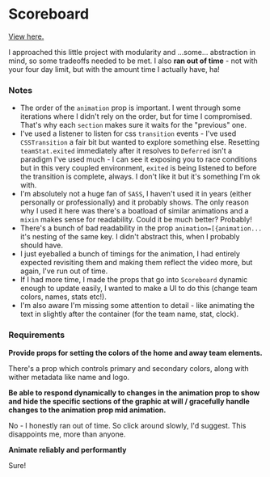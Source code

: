# Scoreboard

[View here.](https://ligr-scoreboard.now.sh/)

I approached this little project with modularity and ...some... abstraction in mind, so some tradeoffs needed to be met. I also **ran out of time** - not with your four day limit, but with the amount time I actually have, ha!

### Notes

- The order of the `animation` prop is important. I went through some iterations where I didn't rely on the order, but for time I compromised. That's why each `section` makes sure it waits for the "previous" one.
- I've used a listener to listen for css `transition` events - I've used `CSSTransition` a fair bit but wanted to explore something else. Resetting `teamStat.exited` immediately after it resolves to `Deferred` isn't a paradigm I've used much - I can see it exposing you to race conditions but in this very coupled environment, `exited` is being listened to before the transition is complete, always. I don't like it but it's something I'm ok with.
- I'm absolutely not a huge fan of `SASS`, I haven't used it in years (either personally or professionally) and it probably shows. The only reason why I used it here was there's a boatload of similar animations and a `mixin` makes sense for readability. Could it be much better? Probably!
- There's a bunch of bad readability in the prop `animation=[{animation...` it's nesting of the same key. I didn't abstract this, when I probably should have.
- I just eyeballed a bunch of timings for the animation, I had entirely expected revisiting them and making them reflect the video more, but again, I've run out of time.
- If I had more time, I made the props that go into `Scoreboard` dynamic enough to update easily, I wanted to make a UI to do this (change team colors, names, stats etc!).
- I'm also aware I'm missing some attention to detail - like animating the text in slightly after the container (for the team name, stat, clock).

### Requirements

**Provide props for setting the colors of the home and away team elements.**

There's a prop which controls primary and secondary colors, along with wither metadata like name and logo.

**Be able to respond dynamically to changes in the animation prop to show and hide the
specific sections of the graphic at will / gracefully handle changes to the animation prop mid animation.**

No - I honestly ran out of time. So click around slowly, I'd suggest. This disappoints me, more than anyone.

**Animate reliably and performantly**

Sure!
